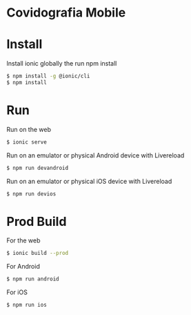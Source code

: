 # Covidografia Mobile

# Install
Install ionic globally the run npm install
```sh
$ npm install -g @ionic/cli
$ npm install
```

# Run
Run on the web
```sh
$ ionic serve
```

Run on an emulator or physical Android device with Livereload 
```sh
$ npm run devandroid
```

Run on an emulator or physical iOS device with Livereload 
```sh
$ npm run devios
```

# Prod Build

For the web
```sh
$ ionic build --prod
```

For Android
```sh
$ npm run android
```

For iOS
```sh
$ npm run ios
```
